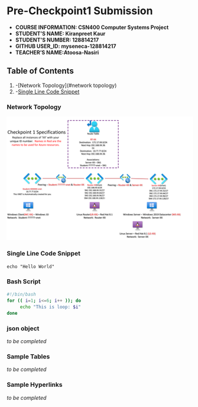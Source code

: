# Pre-Checkpoint1 Submission 

- **COURSE INFORMATION: CSN400 Computer Systems Project**
- **STUDENT’S NAME: Kiranpreet Kaur**
- **STUDENT'S NUMBER: 128814217**
- **GITHUB USER_ID: myseneca-128814217**
- **TEACHER’S NAME:Atoosa-Nasiri** 


## Table of Contents
1. -[Network Topology](#network topology)
2. -[Single Line Code Snippet](#single-line-code-snippet)

### Network Topology
<img src="../checkpoint1-diagram.png"
     alt="Network topology image not found"
     style="float; left; margin-right: 10px;" />


### Single Line Code Snippet
`echo "Hello World"`


### Bash Script
```bash
#!/bin/bash
for (( i=1; i<=6; i++ )); do
     echo "This is loop: $i"
done
```

### json object
_to be completed_


### Sample Tables
_to be completed_


### Sample Hyperlinks
_to be completed_



